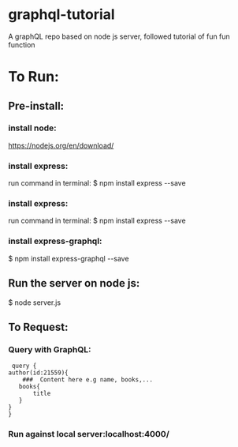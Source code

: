 # graphql-tutorial
A graphQL repo based on node js server, followed tutorial of fun fun function


# To Run:
 ## Pre-install:
 ### install node:
 https://nodejs.org/en/download/
 ### install express:
 run command in terminal: 
 $ npm install express --save
 
  ### install express:
 run command in terminal: 
 $ npm install express --save
 
  ### install express-graphql:
   $ npm install express-graphql --save 
 ## Run the server on node js:
  $ node server.js
  
   ## To Request:
   ### Query with GraphQL:  
 ```
  query {
 author(id:21559){
     ###  Content here e.g name, books,...
	books{
		title
	} 
}
}
```
   ### Run against local server:localhost:4000/ 







  
  

